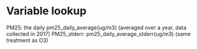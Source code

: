 # Variable lookup
PM25: the daily pm25_daily_average(ug/m3) (averaged over a year, data collected in 2017)
PM25_stderr: pm25_daily_average_stderr(ug/m3) (same treatment as O3)
